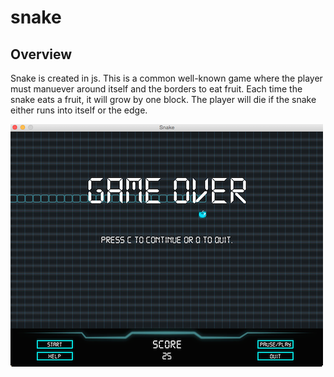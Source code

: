 # snake

## Overview
Snake is created in js. This is a common well-known game where the player must manuever around itself and the borders to eat fruit. Each time the snake eats a fruit, it will grow by one block. The player will die if the snake either runs into itself or the edge.

![Snake](https://github.com/jinyell/jinyell.github.io/blob/master/images/Snake1.png)
